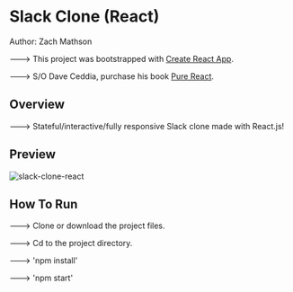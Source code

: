 # Slack Clone (React)

Author: Zach Mathson

---> This project was bootstrapped with [Create React App](https://github.com/facebookincubator/create-react-app).

---> S/O Dave Ceddia, purchase his book [Pure React](https://daveceddia.com/pure-react/).

## Overview

---> Stateful/interactive/fully responsive Slack clone made with React.js!

## Preview

![slack-clone-react](https://user-images.githubusercontent.com/32144404/37923623-316259da-30f5-11e8-9b47-1a3161ea1aa2.jpg)

## How To Run

---> Clone or download the project files.

---> Cd to the project directory.

---> 'npm install'

---> 'npm start'